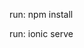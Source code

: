 <!-- To install  specified packages into dependencies by default. -->
run: npm install

<!-- To run the project in localhost -->

run: ionic serve